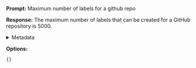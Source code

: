 **Prompt:**
Maximum number of labels for a github repo

**Response:**
The maximum number of labels that can be created for a GitHub repository is 5000.

<details><summary>Metadata</summary>

- Duration: 1521 ms
- Datetime: 2023-09-02T17:54:27.296197
- Model: gpt-3.5-turbo-0613

</details>

**Options:**
```json
{}
```

